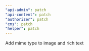 ```yaml
---
"api-admin": patch
"api-content": patch
"authorizer": patch
"cms": patch
"helper": patch
---
```


Add mime type to image and rich text
